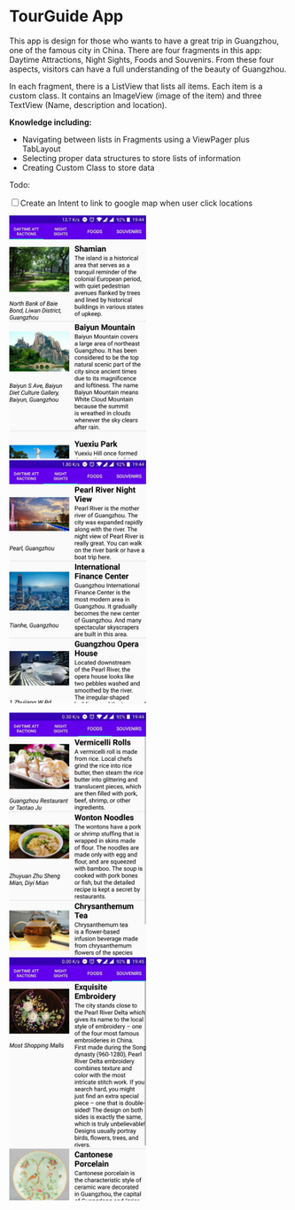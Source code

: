 <h1>TourGuide App</h1>
<p>This app is design for those who wants to have a great trip in Guangzhou, one of the famous city in China. There are four fragments in this app: Daytime Attractions, Night Sights, Foods and Souvenirs. From these four aspects, visitors can have a full understanding of the beauty of Guangzhou.</p>
<p> In each fragment, there is a ListView that lists all items. Each item is a custom class. It contains an ImageView (image of the item) and three TextView (Name, description and location).</p>
<p> <b>Knowledge including:</b> </p>
<ul>
	<li>Navigating between lists in Fragments using a ViewPager plus TabLayout</li>
	<li>Selecting proper data structures to store lists of information</li>
	<li>Creating Custom Class to store data</li>
</ul>
<p>Todo:</p>
<p><input type="checkbox">Create an Intent to link to google map when user click  locations</p>


<p float="left;center">
  <img src=UI/0.jpg width="49%" height="49%"> &nbsp; <img src=UI/1.jpg width="49%" height="49%">
</p>
<p float="left;center">
  <img src=UI/2.jpg width="49%" height="49%"> &nbsp; <img src=UI/3.jpg width="49%" height="49%">
</p>